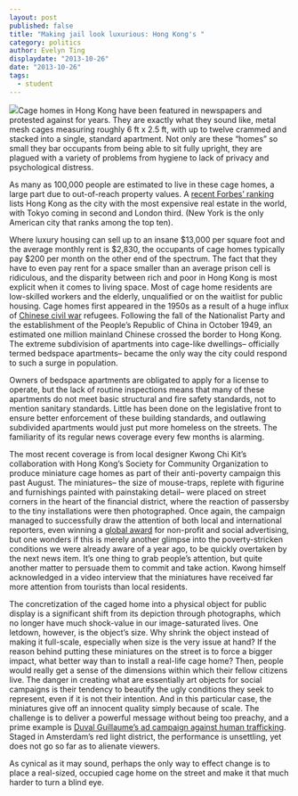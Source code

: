 ```yaml
---
layout: post
published: false
title: "Making jail look luxurious: Hong Kong's "
category: politics
author: Evelyn Ting
displaydate: "2013-10-26"
date: "2013-10-26"
tags: 
  - student
---
```


![](http://i.imgur.com/0uniBTSl.png)Cage homes in Hong Kong have been featured in newspapers and protested against for years. They are exactly what they sound like, metal mesh cages measuring roughly 6 ft x 2.5 ft, with up to twelve crammed and stacked into a single, standard apartment. Not only are these “homes” so small they bar occupants from being able to sit fully upright, they are plagued with a variety of problems from hygiene to lack of privacy and psychological distress.

As many as 100,000 people are estimated to live in these cage homes, a large part due to out-of-reach property values. A [recent Forbes’ ranking](http://www.forbes.com/sites/kenrapoza/2013/03/23/the-worlds-most-expensive-cities/) lists Hong Kong as the city with the most expensive real estate in the world, with Tokyo coming in second and London third. (New York is the only American city that ranks among the top ten).  

Where luxury housing can sell up to an insane $13,000 per square foot and the average monthly rent is $2,830, the occupants of cage homes typically pay $200 per month on the other end of the spectrum. The fact that they have to even pay rent for a space smaller than an average prison cell is ridiculous, and the disparity between rich and poor in Hong Kong is most explicit when it comes to living space. Most of cage home residents are low-skilled workers and the elderly, unqualified or on the waitlist for public housing. Cage homes first appeared in the 1950s as a result of a huge influx of [Chinese civil war](http://en.wikipedia.org/wiki/Chinese_Civil_War) refugees. Following the fall of the Nationalist Party and the establishment of the People’s Republic of China in October 1949, an estimated one million mainland Chinese crossed the border to Hong Kong. The extreme subdivision of apartments into cage-like dwellings– officially termed bedspace apartments– became the only way the city could respond to such a surge in population. 

Owners of bedspace apartments are obligated to apply for a license to operate, but the lack of routine inspections means that many of these apartments do not meet basic structural and fire safety standards, not to mention sanitary standards. Little has been done on the legislative front to ensure better enforcement of these building standards, and outlawing subdivided apartments would just put more homeless on the streets. The familiarity of its regular news coverage every few months is alarming. 

The most recent coverage is from local designer Kwong Chi Kit’s collaboration with Hong Kong’s Society for Community Organization to produce miniature cage homes as part of their anti-poverty campaign this past August. The miniatures– the size of mouse-traps, replete with figurine and furnishings painted with painstaking detail– were placed on street corners in the heart of the financial district, where the reaction of passersby to the tiny installations were then photographed. Once again, the campaign managed to successfully draw the attention of both local and international reporters, even winning a [global award](http://adsafestival.com/) for non-profit and social advertising, but one wonders if this is merely another glimpse into the poverty-stricken conditions we were already aware of a year ago, to be quickly overtaken by the next news item. It’s one thing to grab people’s attention, but quite another matter to persuade them to commit and take action. Kwong himself acknowledged in a video interview that the miniatures have received far more attention from tourists than local residents. 

The concretization of the caged home into a physical object for public display is a significant shift from its depiction through photographs, which no longer have much shock-value in our image-saturated lives. One letdown, however, is the object’s size. Why shrink the object instead of making it full-scale, especially when size is the very issue at hand? If the reason behind putting these miniatures on the street is to force a bigger impact, what better way than to install a real-life cage home? Then, people would really get a sense of the dimensions within which their fellow citizens live. The danger in creating what are essentially art objects for social campaigns is their tendency to beautify the ugly conditions they seek to represent, even if it is not their intention. And in this particular case, the miniatures give off an innocent quality simply because of scale. The challenge is to deliver a powerful message without being too preachy, and a prime example is [Duval Guillaume’s ad campaign against human trafficking](http://www.youtube.com/watch?v=y-a8dAHDQoo). Staged in Amsterdam’s red light district, the performance is unsettling, yet does not go so far as to alienate viewers. 

As cynical as it may sound, perhaps the only way to effect change is to place a real-sized, occupied cage home on the street and make it that much harder to turn a blind eye.